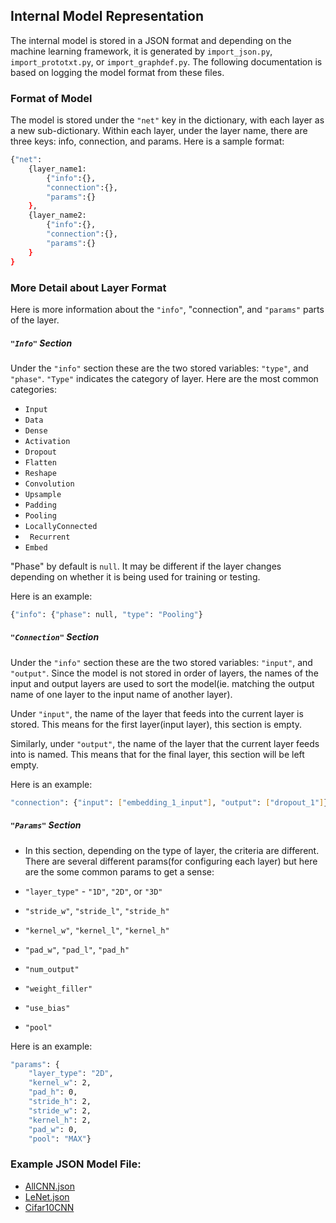## Internal Model Representation

The internal model is stored in a JSON format and depending on the machine learning framework, it is generated by ``import_json.py``, ``import_prototxt.py``, or ``import_graphdef.py``. The following documentation is based on logging the model format from these files.

### Format of Model
The model is stored under the ``"net"`` key in the dictionary, with each layer as a new sub-dictionary. Within each layer, under the layer name, there are three keys: info, connection, and params. Here is a sample format:
```sh
{"net":
    {layer_name1:
        {"info":{}, 
        "connection":{}, 
        "params":{}
    }, 
    {layer_name2:
        {"info":{}, 
        "connection":{}, 
        "params":{}
    }
}
```
### More Detail about Layer Format

Here is more information about the ``"info"``, "connection", and ``"params"`` parts of the layer.
##### ``"Info"`` Section
Under the ``"info"`` section these are the two stored variables: ``"type"``, and ``"phase"``. ``"Type"`` indicates the category of layer. Here are the most common categories:
* ``Input``
* ``Data``
* ``Dense``
* ``Activation``
* ``Dropout``
* ``Flatten``
* ``Reshape``
* ``Convolution``
* ``Upsample``
* ``Padding``
* ``Pooling``
* ``LocallyConnected``
* `` Recurrent``
* ``Embed``

"Phase" by default is ``null``. It may be different if the layer changes depending on whether it is being used for training or testing.

Here is an example:
```sh
{"info": {"phase": null, "type": "Pooling"}
```
##### ``"Connection"`` Section
Under the ``"info"`` section these are the two stored variables: ``"input"``, and ``"output"``. Since the model is not stored in order of layers, the names of the input and output layers are used to sort the model(ie. matching the output name of one layer to the input name of another layer).

Under ``"input"``, the name of the layer that feeds into the current layer is stored. This means for the first layer(input layer), this section is empty.

Similarly, under ``"output"``, the name of the layer that the current layer feeds into is named. This means that for the final layer, this section will be left empty.

Here is an example:
```sh
"connection": {"input": ["embedding_1_input"], "output": ["dropout_1"]}
```
##### ``"Params"`` Section
* In this section, depending on the type of layer, the criteria are different. There are several different params(for configuring each layer) but here are the some common params to get a sense:

* ``"layer_type"`` - ``"1D"``, ``"2D"``, or ``"3D"``
* ``"stride_w"``, ``"stride_l"``, ``"stride_h"``
* ``"kernel_w"``, ``"kernel_l"``, ``"kernel_h"``
* ``"pad_w"``, ``"pad_l"``, ``"pad_h"``
* ``"num_output"``
* ``"weight_filler"``
* ``"use_bias"``
* ``"pool"``

Here is an example:
```sh
"params": {
    "layer_type": "2D", 
    "kernel_w": 2, 
    "pad_h": 0, 
    "stride_h": 2, 
    "stride_w": 2, 
    "kernel_h": 2, 
    "pad_w": 0, 
    "pool": "MAX"}
```

### Example JSON Model File: 
* [AllCNN.json](https://github.com/rpalakkal/Fabrik/blob/rpalakkal-internalModel/model-schematic/allCNN.json)
* [LeNet.json](https://github.com/rpalakkal/Fabrik/blob/rpalakkal-internalModel/model-schematic/LeNet.json)
* [Cifar10CNN](https://github.com/rpalakkal/Fabrik/blob/rpalakkal-internalModel/model-schematic/cifar10cnn.json)

